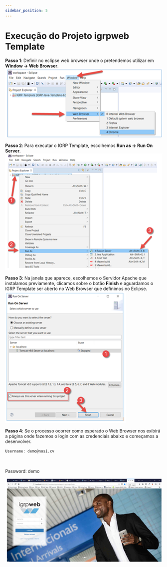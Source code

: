 ```yaml
---
sidebar_position: 5
---
```


# Execução do Projeto igrpweb Template

**Passo 1**: Definir no eclipse web browser onde o pretendemos utilizar em **Window -> Web Browser**.
![ Escolher Web Browser](img/webBrowser.png)

**Passo 2**: Para executar o IGRP Template, escolhemos **Run as -> Run On Server**.
![Executar IGRP Template](img/runIGRPTemplate.png)

**Passo 3**: Na janela que aparece, escolhemos o Servidor Apache que instalamos previamente, clicamos sobre o botão **Finish** e aguardamos o IGRP Template ser aberto no Web Browser que definimos no Eclipse.
![Escolher Servidor](img/ecolherServer.png)

**Passo 4**: Se o processo ocorrer como esperado o Web Browser nos exibirá a página onde fazemos o login com as credenciais abaixo e começamos a desenvolver.

    Username: demo@nosi.cv
<br></br>    Password: demo

![Login no IGRP](img/login.png)